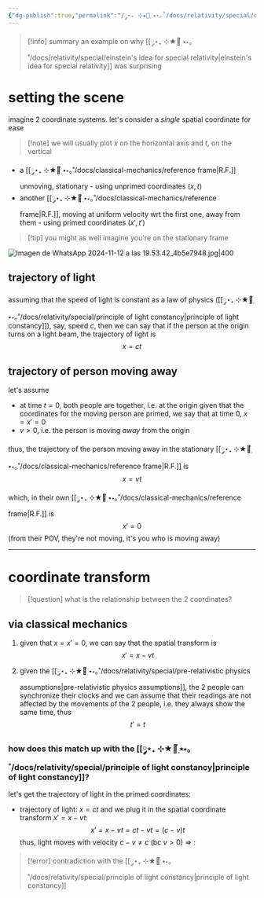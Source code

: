 ```yaml
---
{"dg-publish":true,"permalink":"/༘⋆₊ ⊹★🔭๋࣭ ⭑⋆｡˚/docs/relativity/special/ct. light speed vs classical mechanics/","tags":["physics","relativity","math"]}
---
```



>[!info] summary
>an example on why [[༘⋆₊ ⊹★🔭๋࣭ ⭑⋆｡˚/docs/relativity/special/einstein's idea for special relativity\|einstein's idea for special relativity]] was surprising


# setting the scene
imagine 2 coordinate systems. let's consider a *single* spatial coordinate for ease

>[!note] we will usually plot $x$ on the horizontal axis and $t$, on the vertical

- a [[༘⋆₊ ⊹★🔭๋࣭ ⭑⋆｡˚/docs/classical-mechanics/reference frame\|R.F.]] unmoving, stationary - using unprimed coordinates $(x, t)$
- another [[༘⋆₊ ⊹★🔭๋࣭ ⭑⋆｡˚/docs/classical-mechanics/reference frame\|R.F.]], moving at uniform velocity wrt the first one, away from them - using primed coordinates $(x', t')$

>[!tip] you might as well imagine you're on the stationary frame

![Imagen de WhatsApp 2024-11-12 a las 19.53.42_4b5e7948.jpg|400](/img/user/%F0%9F%97%84files/Imagen%20de%20WhatsApp%202024-11-12%20a%20las%2019.53.42_4b5e7948.jpg)

## trajectory of light
assuming that the speed of light is constant as a law of physics ([[༘⋆₊ ⊹★🔭๋࣭ ⭑⋆｡˚/docs/relativity/special/principle of light constancy\|principle of light constancy]]), say, speed $c$, then we can say that if the person at the origin turns on a light beam, the trajectory of light is
$$
x = ct
$$

## trajectory of person moving away
let's assume
- at time $t = 0$, both people are together, i.e. at the origin
	given that the coordinates for the moving person are primed, we say that at time $0$, $x = x' = 0$
- $v > 0$, i.e. the person is moving *away* from the origin

thus, the trajectory of the person moving away in the stationary [[༘⋆₊ ⊹★🔭๋࣭ ⭑⋆｡˚/docs/classical-mechanics/reference frame\|R.F.]] is
$$
x = vt
$$

which, in their own [[༘⋆₊ ⊹★🔭๋࣭ ⭑⋆｡˚/docs/classical-mechanics/reference frame\|R.F.]] is 
$$
x' = 0
$$
(from their POV, they're not moving, it's you who is moving away)

---

# coordinate transform 

>[!question] what is the relationship between the 2 coordinates?

## via classical mechanics

1. given that $x = x' = 0$, we can say that the spatial transform is
$$
x' = x - vt
$$
2. given the [[༘⋆₊ ⊹★🔭๋࣭ ⭑⋆｡˚/docs/relativity/special/pre-relativistic physics assumptions\|pre-relativistic physics assumptions]], the 2 people can synchronize their clocks and we can assume that their readings are not affected by the movements of the 2 people, i.e. they always show the same time, thus
$$
t' = t
$$

### how does this match up with the [[༘⋆₊ ⊹★🔭๋࣭ ⭑⋆｡˚/docs/relativity/special/principle of light constancy\|principle of light constancy]]?

let's get the trajectory of light in the primed coordinates:

- trajectory of light: $x = ct$
and we plug it in the spatial coordinate transform $x' = x-vt$:
$$
x' = x - vt = ct - vt = (c - v)t
$$
thus, light moves with velocity $c - v \neq c$ (bc $v > 0$) => :

>[!error] contradiction with the [[༘⋆₊ ⊹★🔭๋࣭ ⭑⋆｡˚/docs/relativity/special/principle of light constancy\|principle of light constancy]]

